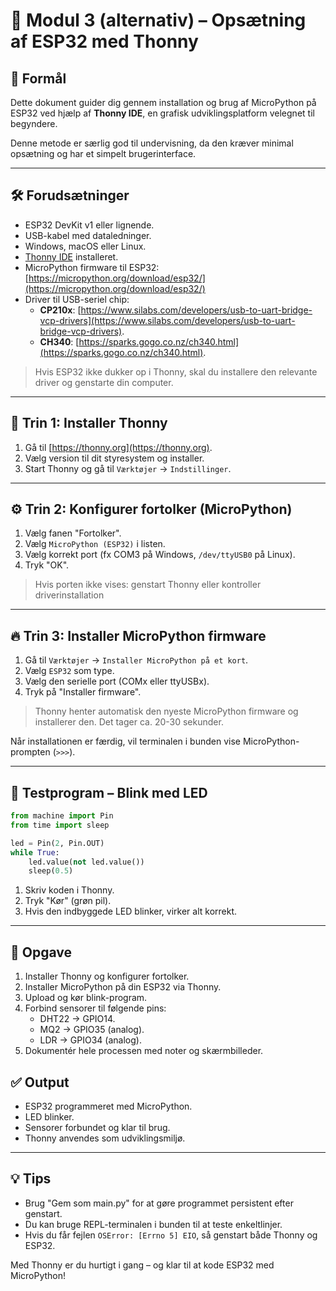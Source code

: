 # 📄 Modul 3 (alternativ) – Opsætning af ESP32 med Thonny

## 🎯 Formål
Dette dokument guider dig gennem installation og brug af MicroPython på ESP32 ved hjælp af **Thonny IDE**, en grafisk udviklingsplatform velegnet til begyndere.

Denne metode er særlig god til undervisning, da den kræver minimal opsætning og har et simpelt brugerinterface.

---

## 🛠️ Forudsætninger

- ESP32 DevKit v1 eller lignende.
- USB-kabel med dataledninger.
- Windows, macOS eller Linux.
- [Thonny IDE](https://thonny.org/) installeret.
- MicroPython firmware til ESP32: [https://micropython.org/download/esp32/](https://micropython.org/download/esp32/)
- Driver til USB-seriel chip:
  - **CP210x**: [https://www.silabs.com/developers/usb-to-uart-bridge-vcp-drivers](https://www.silabs.com/developers/usb-to-uart-bridge-vcp-drivers).
  - **CH340**: [https://sparks.gogo.co.nz/ch340.html](https://sparks.gogo.co.nz/ch340.html).

> Hvis ESP32 ikke dukker op i Thonny, skal du installere den relevante driver og genstarte din computer.

---

## 🧪 Trin 1: Installer Thonny

1. Gå til [https://thonny.org](https://thonny.org).
2. Vælg version til dit styresystem og installer.
3. Start Thonny og gå til `Værktøjer` → `Indstillinger`.

---

## ⚙️ Trin 2: Konfigurer fortolker (MicroPython)

1. Vælg fanen "Fortolker".
2. Vælg `MicroPython (ESP32)` i listen.
3. Vælg korrekt port (fx COM3 på Windows, `/dev/ttyUSB0` på Linux).
4. Tryk "OK".

> Hvis porten ikke vises: genstart Thonny eller kontroller driverinstallation

---

## 🔥 Trin 3: Installer MicroPython firmware

1. Gå til `Værktøjer` → `Installer MicroPython på et kort`.
2. Vælg `ESP32` som type.
3. Vælg den serielle port (COMx eller ttyUSBx).
4. Tryk på "Installer firmware".

> Thonny henter automatisk den nyeste MicroPython firmware og installerer den. Det tager ca. 20-30 sekunder.

Når installationen er færdig, vil terminalen i bunden vise MicroPython-prompten (`>>>`).

---

## 🧪 Testprogram – Blink med LED

```python
from machine import Pin
from time import sleep

led = Pin(2, Pin.OUT)
while True:
    led.value(not led.value())
    sleep(0.5)
```

1. Skriv koden i Thonny.
2. Tryk "Kør" (grøn pil).
3. Hvis den indbyggede LED blinker, virker alt korrekt.

---

## 📝 Opgave

1. Installer Thonny og konfigurer fortolker.
2. Installer MicroPython på din ESP32 via Thonny.
3. Upload og kør blink-program.
4. Forbind sensorer til følgende pins:
   - DHT22 → GPIO14.
   - MQ2 → GPIO35 (analog).
   - LDR → GPIO34 (analog).
5. Dokumentér hele processen med noter og skærmbilleder.

## ✅ Output

- ESP32 programmeret med MicroPython.
- LED blinker.
- Sensorer forbundet og klar til brug.
- Thonny anvendes som udviklingsmiljø.

---

## 💡 Tips
- Brug "Gem som main.py" for at gøre programmet persistent efter genstart.
- Du kan bruge REPL-terminalen i bunden til at teste enkeltlinjer.
- Hvis du får fejlen `OSError: [Errno 5] EIO`, så genstart både Thonny og ESP32.

Med Thonny er du hurtigt i gang – og klar til at kode ESP32 med MicroPython!